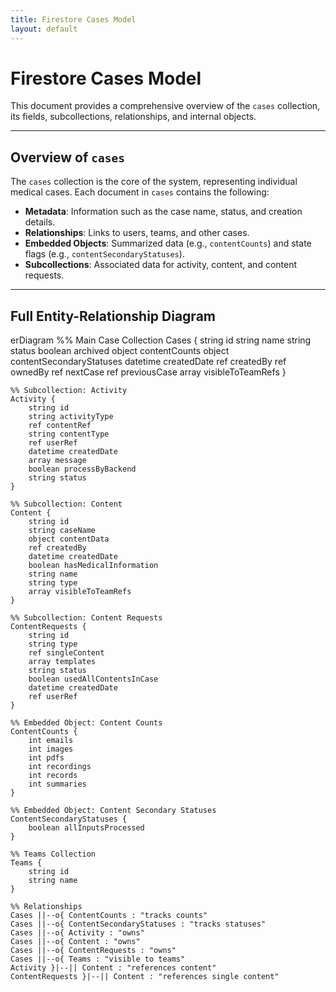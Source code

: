 ```yaml
---
title: Firestore Cases Model
layout: default
---
```


# Firestore Cases Model

This document provides a comprehensive overview of the `cases` collection, its fields, subcollections, relationships, and internal objects.

---

## Overview of `cases`

The `cases` collection is the core of the system, representing individual medical cases. Each document in `cases` contains the following:

- **Metadata**: Information such as the case name, status, and creation details.
- **Relationships**: Links to users, teams, and other cases.
- **Embedded Objects**: Summarized data (e.g., `contentCounts`) and state flags (e.g., `contentSecondaryStatuses`).
- **Subcollections**: Associated data for activity, content, and content requests.

---

## Full Entity-Relationship Diagram

<div class="mermaid">
erDiagram
    %% Main Case Collection
    Cases {
        string id
        string name
        string status
        boolean archived
        object contentCounts
        object contentSecondaryStatuses
        datetime createdDate
        ref createdBy
        ref ownedBy
        ref nextCase
        ref previousCase
        array visibleToTeamRefs
    }

    %% Subcollection: Activity
    Activity {
        string id
        string activityType
        ref contentRef
        string contentType
        ref userRef
        datetime createdDate
        array message
        boolean processByBackend
        string status
    }

    %% Subcollection: Content
    Content {
        string id
        string caseName
        object contentData
        ref createdBy
        datetime createdDate
        boolean hasMedicalInformation
        string name
        string type
        array visibleToTeamRefs
    }

    %% Subcollection: Content Requests
    ContentRequests {
        string id
        string type
        ref singleContent
        array templates
        string status
        boolean usedAllContentsInCase
        datetime createdDate
        ref userRef
    }

    %% Embedded Object: Content Counts
    ContentCounts {
        int emails
        int images
        int pdfs
        int recordings
        int records
        int summaries
    }

    %% Embedded Object: Content Secondary Statuses
    ContentSecondaryStatuses {
        boolean allInputsProcessed
    }

    %% Teams Collection
    Teams {
        string id
        string name
    }

    %% Relationships
    Cases ||--o{ ContentCounts : "tracks counts"
    Cases ||--o{ ContentSecondaryStatuses : "tracks statuses"
    Cases ||--o{ Activity : "owns"
    Cases ||--o{ Content : "owns"
    Cases ||--o{ ContentRequests : "owns"
    Cases ||--o{ Teams : "visible to teams"
    Activity }|--|| Content : "references content"
    ContentRequests }|--|| Content : "references single content"
</div>